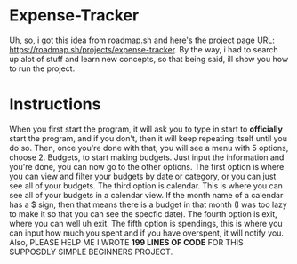# Expense-Tracker
Uh, so, i got this idea from roadmap.sh and here's the project page URL: https://roadmap.sh/projects/expense-tracker. By the way, i had to search up alot of stuff and learn new concepts, so that being said, ill show you how to run the project.
# Instructions
When you first start the program, it will ask you to type in start to **officially** start the program, and if you don't, then it will keep repeating itself until you do so. Then, once you're done with that, you will see a menu with 5 options, choose 2. Budgets, to start making budgets. Just input the information and you're done, you can now go to the other options. The first option is where you can view and filter your budgets by date or category, or you can just see all of your budgets. The third option is calendar. This is where you can see all of your budgets in a calendar view. If the month name of a calendar has a $ sign, then that means there is a budget in that month (I was too lazy to make it so that you can see the specfic date). The fourth option is exit, where you can well uh exit. The fifth option is spendings, this is where you can input how much you spent and if you have overspent, it will notify you. Also, PLEASE HELP ME I WROTE **199 LINES OF CODE** FOR THIS SUPPOSDLY SIMPLE BEGINNERS PROJECT.
